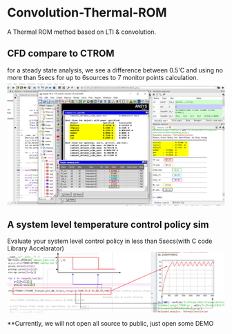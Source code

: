 # Convolution-Thermal-ROM
A Thermal ROM method based on LTI &amp; convolution.

## CFD compare to CTROM
for a steady state analysis, we see a difference between 0.5'C and using no more than 5secs for up to 6sources to 7 monitor points calculation.
![screenshot](data/cfd2rom1.jpg)

## A system level temperature control policy sim
Evaluate your system level control policy in less than 5secs(with C code Library Accelarator)
![screenshot](data/Tcontrol1.jpg)


**Currently, we will not open all source to public, just open some DEMO
